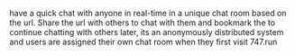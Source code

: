 have a quick chat with anyone in real-time in a unique chat room based on the url. Share the url with others to chat with them and bookmark the to continue chatting with others later, its an anonymously distributed system and users are assigned their own chat room when they first visit 747.run
